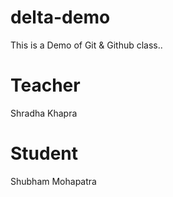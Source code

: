 # delta-demo
This is a Demo of Git &amp; Github class..

# Teacher
Shradha Khapra

# Student
Shubham Mohapatra